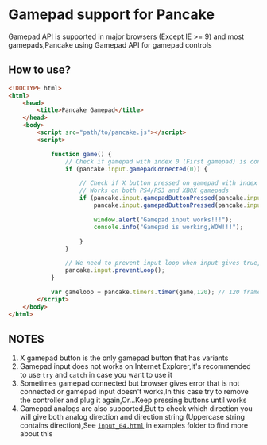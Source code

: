# Gamepad support for Pancake
Gamepad API is supported in major browsers (Except IE >= 9) and most gamepads,Pancake using Gamepad API for gamepad controls

## How to use?
```html
<!DOCTYPE html>
<html>
    <head>
        <title>Pancake Gamepad</title>
    </head>
    <body>
        <script src="path/to/pancake.js"></script>
        <script>

            function game() {
                // Check if gamepad with index 0 (First gamepad) is connected
                if (pancake.input.gamepadConnected(0)) {

                    // Check if X button pressed on gamepad with index 0
                    // Works on both PS4/PS3 and XBOX gamepads
                    if (pancake.input.gamepadButtonPressed(pancake.input.button.XBOX_X,0) || 
                        pancake.input.gamepadButtonPressed(pancake.input.button.PLAYSTATION_X,0)) {

                        window.alert("Gamepad input works!!!");
                        console.info("Gamepad is working,WOW!!!");

                    }
                }

                // We need to prevent input loop when input gives true,Use this line below
                pancake.input.preventLoop();
            }

            var gameloop = pancake.timers.timer(game,120); // 120 frames per second
        </script>
    </body>
</html>
```

## NOTES
1. X gamepad button is the only gamepad button that has variants
2. Gamepad input does not works on Internet Explorer,It's recommended to use `try` and `catch` in case you want to use it
3. Sometimes gamepad connected but browser gives error that is not connected or gamepad input doesn't works,In this case try to remove the controller and plug it again,Or...Keep pressing buttons until works
4. Gamepad analogs are also supported,But to check which direction you will give both analog direction and direction string (Uppercase string contains direction),See [`input_04.html`](https://github.com/Rabios/Pancake/blob/master/examples/input_04.html) in examples folder to find more about this
